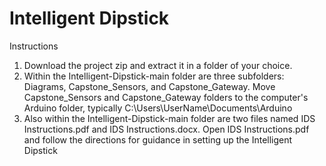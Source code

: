 # Intelligent Dipstick
 
Instructions
1. Download the project zip and extract it in a folder of your choice. 
2. Within the Intelligent-Dipstick-main folder are three subfolders: Diagrams, Capstone_Sensors, and Capstone_Gateway. Move Capstone_Sensors and Capstone_Gateway folders to the computer's Arduino folder, typically C:\Users\UserName\Documents\Arduino
3. Also within the Intelligent-Dipstick-main folder are two files named IDS Instructions.pdf and IDS Instructions.docx. Open IDS Instructions.pdf and follow the directions for guidance in setting up the Intelligent Dipstick
